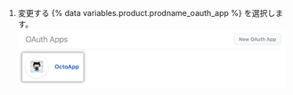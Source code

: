 1. 変更する {% data variables.product.prodname_oauth_app %} を選択します。 ![アプリケーションの選択](/assets/images/oauth-apps/oauth_apps_choose_app_post2dot12.png)
